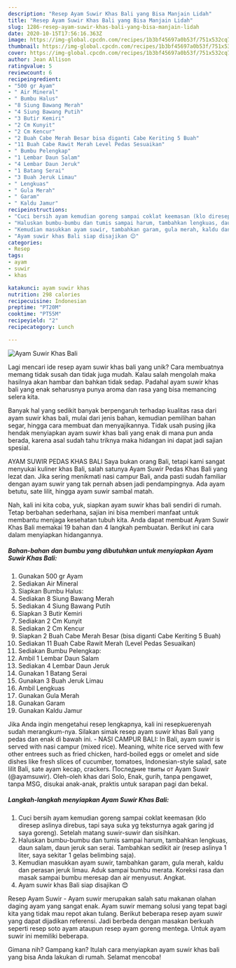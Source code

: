 ```yaml
---
description: "Resep Ayam Suwir Khas Bali yang Bisa Manjain Lidah"
title: "Resep Ayam Suwir Khas Bali yang Bisa Manjain Lidah"
slug: 1286-resep-ayam-suwir-khas-bali-yang-bisa-manjain-lidah
date: 2020-10-15T17:56:16.363Z
image: https://img-global.cpcdn.com/recipes/1b3bf45697a0b53f/751x532cq70/ayam-suwir-khas-bali-foto-resep-utama.jpg
thumbnail: https://img-global.cpcdn.com/recipes/1b3bf45697a0b53f/751x532cq70/ayam-suwir-khas-bali-foto-resep-utama.jpg
cover: https://img-global.cpcdn.com/recipes/1b3bf45697a0b53f/751x532cq70/ayam-suwir-khas-bali-foto-resep-utama.jpg
author: Jean Allison
ratingvalue: 5
reviewcount: 6
recipeingredient:
- "500 gr Ayam"
- " Air Mineral"
- " Bumbu Halus"
- "8 Siung Bawang Merah"
- "4 Siung Bawang Putih"
- "3 Butir Kemiri"
- "2 Cm Kunyit"
- "2 Cm Kencur"
- "2 Buah Cabe Merah Besar bisa diganti Cabe Keriting 5 Buah"
- "11 Buah Cabe Rawit Merah Level Pedas Sesuaikan"
- " Bumbu Pelengkap"
- "1 Lembar Daun Salam"
- "4 Lembar Daun Jeruk"
- "1 Batang Serai"
- "3 Buah Jeruk Limau"
- " Lengkuas"
- " Gula Merah"
- " Garam"
- " Kaldu Jamur"
recipeinstructions:
- "Cuci bersih ayam kemudian goreng sampai coklat keemasan (klo diresep aslinya direbus, tapi saya suka yg teksturnya agak garing jd saya goreng). Setelah matang suwir-suwir dan sisihkan."
- "Haluskan bumbu-bumbu dan tumis sampai harum, tambahkan lengkuas, daun salam, daun jeruk san serai. Tambahkan sedikit air (resep aslinya 1 liter, saya sekitar 1 gelas belimbing saja)."
- "Kemudian masukkan ayam suwir, tambahkan garam, gula merah, kaldu dan perasan jeruk limau. Aduk sampai bumbu merata. Koreksi rasa dan masak sampai bumbu meresap dan air menyusut. Angkat."
- "Ayam suwir khas Bali siap disajikan 😊"
categories:
- Resep
tags:
- ayam
- suwir
- khas

katakunci: ayam suwir khas 
nutrition: 298 calories
recipecuisine: Indonesian
preptime: "PT20M"
cooktime: "PT55M"
recipeyield: "2"
recipecategory: Lunch

---
```



![Ayam Suwir Khas Bali](https://img-global.cpcdn.com/recipes/1b3bf45697a0b53f/751x532cq70/ayam-suwir-khas-bali-foto-resep-utama.jpg)

Lagi mencari ide resep ayam suwir khas bali yang unik? Cara membuatnya memang tidak susah dan tidak juga mudah. Kalau salah mengolah maka hasilnya akan hambar dan bahkan tidak sedap. Padahal ayam suwir khas bali yang enak seharusnya punya aroma dan rasa yang bisa memancing selera kita.

Banyak hal yang sedikit banyak berpengaruh terhadap kualitas rasa dari ayam suwir khas bali, mulai dari jenis bahan, kemudian pemilihan bahan segar, hingga cara membuat dan menyajikannya. Tidak usah pusing jika hendak menyiapkan ayam suwir khas bali yang enak di mana pun anda berada, karena asal sudah tahu triknya maka hidangan ini dapat jadi sajian spesial.

AYAM SUWIR PEDAS KHAS BALI Saya bukan orang Bali, tetapi kami sangat menyukai kuliner khas Bali, salah satunya Ayam Suwir Pedas Khas Bali yang lezat dan. Jika sering menikmati nasi campur Bali, anda pasti sudah familiar dengan ayam suwir yang tak pernah absen jadi pendampingnya. Ada ayam betutu, sate lilit, hingga ayam suwir sambal matah.


Nah, kali ini kita coba, yuk, siapkan ayam suwir khas bali sendiri di rumah. Tetap berbahan sederhana, sajian ini bisa memberi manfaat untuk membantu menjaga kesehatan tubuh kita. Anda dapat membuat Ayam Suwir Khas Bali memakai 19 bahan dan 4 langkah pembuatan. Berikut ini cara dalam menyiapkan hidangannya.

<!--inarticleads1-->

##### Bahan-bahan dan bumbu yang dibutuhkan untuk menyiapkan Ayam Suwir Khas Bali:

1. Gunakan 500 gr Ayam
1. Sediakan  Air Mineral
1. Siapkan  Bumbu Halus:
1. Sediakan 8 Siung Bawang Merah
1. Sediakan 4 Siung Bawang Putih
1. Siapkan 3 Butir Kemiri
1. Sediakan 2 Cm Kunyit
1. Sediakan 2 Cm Kencur
1. Siapkan 2 Buah Cabe Merah Besar (bisa diganti Cabe Keriting 5 Buah)
1. Sediakan 11 Buah Cabe Rawit Merah (Level Pedas Sesuaikan)
1. Sediakan  Bumbu Pelengkap:
1. Ambil 1 Lembar Daun Salam
1. Sediakan 4 Lembar Daun Jeruk
1. Gunakan 1 Batang Serai
1. Gunakan 3 Buah Jeruk Limau
1. Ambil  Lengkuas
1. Gunakan  Gula Merah
1. Gunakan  Garam
1. Gunakan  Kaldu Jamur


Jika Anda ingin mengetahui resep lengkapnya, kali ini resepkuerenyah sudah merangkum-nya. Silakan simak resep ayam suwir khas Bali yang pedas dan enak di bawah ini. - NASI CAMPUR BALI: In Bali, ayam suwir is served with nasi campur (mixed rice). Meaning, white rice served with few other entrees such as fried chicken, hard-boiled eggs or omelet and side dishes like fresh slices of cucumber, tomatoes, Indonesian-style salad, sate lilit Bali, sate ayam kecap, crackers. Последние твиты от Ayam Suwir (@ayamsuwir). Oleh-oleh khas dari Solo, Enak, gurih, tanpa pengawet, tanpa MSG, disukai anak-anak, praktis untuk sarapan pagi dan bekal. 

<!--inarticleads2-->

##### Langkah-langkah menyiapkan Ayam Suwir Khas Bali:

1. Cuci bersih ayam kemudian goreng sampai coklat keemasan (klo diresep aslinya direbus, tapi saya suka yg teksturnya agak garing jd saya goreng). Setelah matang suwir-suwir dan sisihkan.
1. Haluskan bumbu-bumbu dan tumis sampai harum, tambahkan lengkuas, daun salam, daun jeruk san serai. Tambahkan sedikit air (resep aslinya 1 liter, saya sekitar 1 gelas belimbing saja).
1. Kemudian masukkan ayam suwir, tambahkan garam, gula merah, kaldu dan perasan jeruk limau. Aduk sampai bumbu merata. Koreksi rasa dan masak sampai bumbu meresap dan air menyusut. Angkat.
1. Ayam suwir khas Bali siap disajikan 😊


Resep Ayam Suwir - Ayam suwir merupakan salah satu makanan olahan daging ayam yang sangat enak. Ayam suwir memang solusi yang tepat bagi kita yang tidak mau repot akan tulang. Berikut beberapa resep ayam suwir yang dapat dijadikan referensi. Jadi berbeda dengan masakan berkuah seperti resep soto ayam ataupun resep ayam goreng mentega. Untuk ayam suwir ini memiliki beberapa. 

Gimana nih? Gampang kan? Itulah cara menyiapkan ayam suwir khas bali yang bisa Anda lakukan di rumah. Selamat mencoba!

